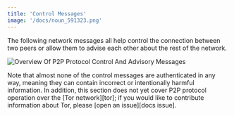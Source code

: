 ```yaml
---
title: 'Control Messages'
image: '/docs/noun_591323.png'
---
```


The following network messages all help control the connection between
two peers or allow them to advise each other about the rest of the
network.

![Overview Of P2P Protocol Control And Advisory Messages](https://bitcoin.org/img/dev/en-p2p-control-messages.svg?1551020757)

Note that almost none of the control messages are authenticated in any
way, meaning they can contain incorrect or intentionally harmful
information. In addition, this section does not yet cover P2P protocol
operation over the [Tor network][tor]; if you would like to contribute
information about Tor, please [open an issue][docs issue].
